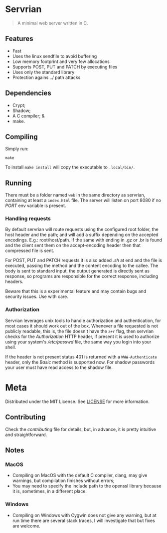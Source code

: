 # Servrian

> A minimal web server written in C.


## Features

- Fast
- Uses the linux sendfile to avoid buffering
- Low memory footprint and very few allocations
- Supports POST, PUT and PATCH by executing files
- Uses only the standard library
- Protection agains ../ path attacks


## Dependencies

- Crypt;
- Shadow;
- A C compiler; &
- make.


## Compiling 

Simply run:

`make`

To install `make install` will copy the executable to `.local/bin/`.


## Running

There must be a folder named `web` in the same directory as servrian,
containing at least a `index.html` file. The server will listen on port 8080
if no *PORT* env variable is present. 


### Handling requests

By default servrian will route requests using the configured root folder, the
host header and the path; and will add a suffix depending on the accepted
encodings. E.g.: root/host/path. If the same with ending in .gz or .br is
found and the client sent them on the accept-encoding header then that
compressed file is sent.

For POST, PUT and PATCH requests it is also added _.sh_ at end and the file
is executed, passing the method and the content encoding to the callee. The
body is sent to standard input, the output generated is directly sent as
response, so programs are responsible for the correct response, including
headers.

Beware that this is a experimental feature and may contain bugs and security
issues. Use with care.


### Authorization

Servrian leverages unix tools to handle authorization and authentication, for
most cases it should work out of the box. Whenever a file requested is not
publicly readable, this is, the file doesn't have the `a+r` flag, then servrian
checks for the *Authorization* HTTP header, if present it is used to authorize
using your system's */etc/passwd* file, the same way you login into your shell.

If the header is not present status 401 is returned with a `WWW-Authenticate`
header, only the *Basic* method is supported now. For shadow passwords your
user must have read access to the shadow file.


# Meta

Distributed under the MIT License. See [LICENSE](LICENSE) for more information.


## Contributing

Check the *contributing* file for details, but, in advance, it is pretty
intuitive and straightforward.


## Notes


### MacOS

- Compiling on MacOS with the default C compiler, clang, may give warnings, but
  compilation finishes without errors;
- You may need to specify the include path to the openssl library because it is,
  sometimes, in a different place.


### Windows

- Compiling on Windows with Cygwin does not give any warning, but at run time
  there are several stack traces, I will investigate that but fixes are welcome.
